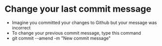 # Change your last commit message
- Imagine you committed your changes to Github but your message was incorrect
- To change your previous commit message, type this command
- git commit --amend -m "New commit message"